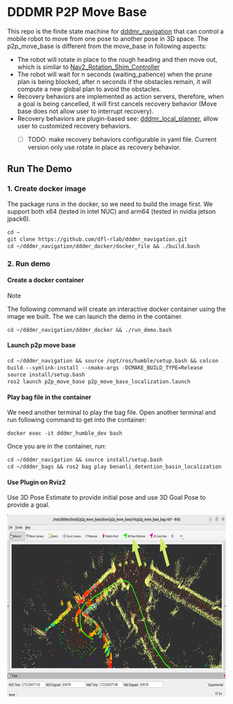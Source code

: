 # DDDMR P2P Move Base

This repo is the finite state machine for [dddmr_navigation](https://github.com/dfl-rlab/dddmr_navigation) that can control a mobile robot to move from one pose to another pose in 3D space.
The p2p_move_base is different from the move_base in following aspects:
- The robot will rotate in place to the rough heading and then move out, which is similar to [Nav2_Rotation_Shim_Controller](https://github.com/ros-navigation/navigation2/tree/main/nav2_rotation_shim_controller)
- The robot will wait for n seconds (waiting_patience) when the prune plan is being blocked, after n seconds if the obstacles remain, it will compute a new global plan to avoid the obstacles.
- Recovery behaviors are implemented as action servers, therefore, when a goal is being cancelled, it will first cancels recovery behavior (Move base does not allow user to interrupt recovery).
- Recovery behaviors are plugin-based see: [dddmr_local_planner](https://github.com/dfl-rlab/dddmr_navigation/tree/main/src/dddmr_local_planner), allow user to customized recovery behaviors.
  - [ ] TODO: make recovery behaviors configurable in yaml file. Current version only use rotate in place as recovery behavior.



## Run The Demo
### 1. Create docker image
The package runs in the docker, so we need to build the image first. We support both x64 (tested in intel NUC) and arm64 (tested in nvidia jetson jpack6).
```
cd ~
git clone https://github.com/dfl-rlab/dddmr_navigation.git
cd ~/dddmr_navigation/dddmr_docker/docker_file && ./build.bash
```
### 2. Run demo
#### Create a docker container
> [!NOTE]
> The following command will create an interactive docker container using the image we built. The we can launch the demo in the container.
```
cd ~/dddmr_navigation/dddmr_docker && ./run_demo.bash
```
#### Launch p2p move base
```
cd ~/dddmr_navigation && source /opt/ros/humble/setup.bash && colcon build --symlink-install --cmake-args -DCMAKE_BUILD_TYPE=Release
source install/setup.bash
ros2 launch p2p_move_base p2p_move_base_localization.launch
```
#### Play bag file in the container
We need another terminal to play the bag file. Open another terminal and run following command to get into the container:
```
docker exec -it dddmr_humble_dev bash
```
Once you are in the container, run:
```
cd ~/dddmr_navigation && source install/setup.bash
cd ~/dddmr_bags && ros2 bag play benanli_detention_basin_localization
```
#### Use Plugin on Rviz2
Use 3D Pose Estimate to provide initial pose and use 3D Goal Pose to provide a goal.
<p align='center'>
    <img src="https://github.com/dfl-rlab/dddmr_documentation_materials/blob/main/p2p_move_base/p2p_move_base_annotated.png" width="720" height="420"/>
</p>
